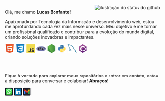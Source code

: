 <img align='right' src="https://github-readme-stats.vercel.app/api?username=bonfantelucas&show_icons=true&title_color=002333&text_color=159A9C&icon_color=002333&bg_color=B4BEC9&cache_seconds=2300" alt="ilustração do status do github">

Olá, me chamo **Lucas Bonfante!**

Apaixonado por Tecnologia da Informação e desenvolvimento web, estou me aprofundando cada vez mais nesse universo. 
Meu objetivo é me tornar um profissional qualificado e contribuir para a evolução do mundo digital, criando soluções inovadoras e impactantes.

<p align="left">
  <img src="https://raw.githubusercontent.com/devicons/devicon/master/icons/html5/html5-original.svg" alt="HTML5" width="30" height="30"/>
  <img src="https://raw.githubusercontent.com/devicons/devicon/master/icons/css3/css3-original.svg" alt="CSS3" width="30" height="30"/>
  <img src="https://raw.githubusercontent.com/devicons/devicon/master/icons/javascript/javascript-original.svg" alt="JavaScript" width="30" height="30"/>
  <img src="https://raw.githubusercontent.com/devicons/devicon/master/icons/php/php-original.svg" alt="PHP" width="30" height="30"/>
  <img src="https://raw.githubusercontent.com/devicons/devicon/master/icons/nodejs/nodejs-original.svg" alt="Node.js" width="30" height="30"/>
  <img src="https://raw.githubusercontent.com/devicons/devicon/master/icons/python/python-original.svg" alt="Python" width="30" height="30"/>
  <img src="https://raw.githubusercontent.com/devicons/devicon/master/icons/mysql/mysql-original.svg" alt="MySQL" width="30" height="30"/>
  <img src="https://raw.githubusercontent.com/devicons/devicon/master/icons/csharp/csharp-original.svg" alt="C#" width="30" height="30"/>
</p>
<br><br>


Fique à vontade para explorar meus repositórios e entrar em contato, estou à disposição para conversar e colaborar! **Abraços!**
<p align="left">
  <a href="https://wa.me/5514991053123">
    <img alt="Whatsapp" height="25" width="25" src="https://github.com/gui-bus/TechIcons/blob/main/Dark/Whatsapp.svg">
  </a>
  <a href="[Link]">
    <img alt="Linkedin" height="25" width="25" src="https://github.com/gui-bus/TechIcons/blob/main/Dark/Linkedin.svg">
  </a>
  <a href="mailto:lucas.bonfante.jau@gmail.com">
    <img alt="Gmail" height="25" width="25" src="https://github.com/gui-bus/TechIcons/blob/main/Dark/Gmail.svg">
  </a>
</p>
